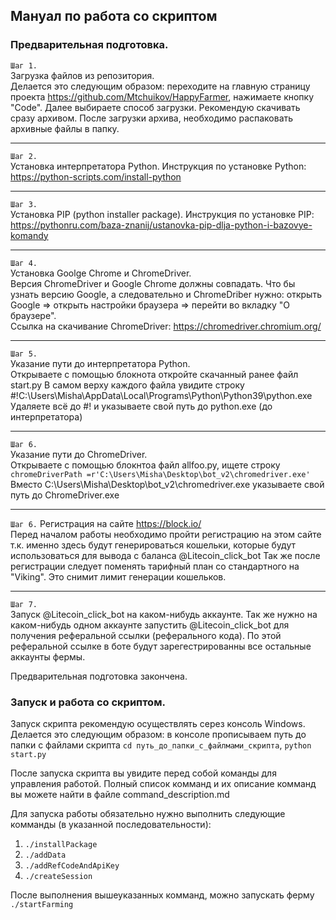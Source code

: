 ## Мануал по работа со скриптом

### Предварительная подготовка.

```Шаг 1.```  
Загрузка файлов из репозитория.  
Делается это следующим образом: переходите на главную страницу проекта https://github.com/Mtchuikov/HappyFarmer, нажимаете кнопку "Code". Далее выбираете способ загрузки. Рекомендую скачивать сразу архивом. После загрузки архива, необходимо распаковать архивные файлы в папку.

---

```Шаг 2.```  
Установка интерпретатора Python. Инструкция по установке Python: https://python-scripts.com/install-python

---

```Шаг 3.```  
Установка PIP (python installer package). Инструкция по установке PIP: https://pythonru.com/baza-znanij/ustanovka-pip-dlja-python-i-bazovye-komandy  

---

```Шаг 4.```  
Установка Goolge Chrome и ChromeDriver.   
Версия ChromeDriver и Google Chrome должны совпадать. Что бы узнать версию Google, а следовательно и ChromeDriber нужно: открыть Google => открыть настройки браузера => перейти во вкладку "О браузере".  
Ссылка на скачивание ChromeDriver: https://chromedriver.chromium.org/

---

```Шаг 5.```  
Указание пути до интерпретатора Python.  
Открываете с помощью блокнота откройте скачанный ранее файл start.py В самом верху каждого файла увидите строку #!C:\Users\Misha\AppData\Local\Programs\Python\Python39\python.exe Удаляете всё до #! и указываете свой путь до python.exe (до интерпретатора)

---

```Шаг 6.```  
Указание пути до ChromeDriver.  
Открываете c помощью блокнтоа файл allfoo.py, ищете строку ```chromeDriverPath =r'C:\Users\Misha\Desktop\bot_v2\chromedriver.exe'``` Вместо C:\Users\Misha\Desktop\bot_v2\chromedriver.exe указываете свой путь до ChromeDriver.exe

---

```Шаг 6.``` 
Регистрация на сайте https://block.io/  
Перед началом работы необходимо пройти регистрацию на этом сайте т.к. именно здесь будут генерироваться кошельки, которые будут использоваться для вывода с баланса @Litecoin_click_bot Так же после регистрации следует поменять тарифный план со стандартного на "Viking". Это снимит лимит генерации кошельков.

---

```Шаг 7.```   
Запуск @Litecoin_click_bot на каком-нибудь аккаунте.
Так же нужно на каком-нибудь одном аккаунте запустить @Litecoin_click_bot для получения реферальной ссылки (реферального кода). По этой реферальной ссылке в боте будут зарегестрированны все остальные аккаунты фермы.


Предварительная подготовка закончена. 
  
  
### Запуск и работа со скриптом.

Запуск скрипта рекомендую осуществлять серез консоль Windows. Делается это следующим образом: в консоле прописываем путь до папки с файлами скрипта ```cd путь_до_папки_c_файлмами_скрипта```, ```python start.py```  

После запуска скрипта вы увидите перед собой команды для управления работой. Полный список комманд и их описание комманд вы можете найти в файле command_description.md  

Для запуска работы обязательно нужно выполнить следующие комманды (в указанной последовательности):  

1. ```./installPackage```  
2. ```./addData```  
3. ```./addRefCodeAndApiKey```
4. ```./createSession```

После выполнения вышеуказанных комманд, можно запускать ферму ```./startFarming```
